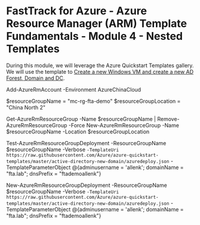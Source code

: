 # FastTrack for Azure - Azure Resource Manager (ARM) Template Fundamentals - Module 4 - Nested Templates

During this module, we will leverage the Azure Quickstart Templates gallery. We will use the template to [
Create a new Windows VM and create a new AD Forest, Domain and DC](https://github.com/Azure/azure-quickstart-templates/tree/master/active-directory-new-domain).

Add-AzureRmAccount -Environment AzureChinaCloud

$resourceGroupName = "mc-rg-fta-demo"
$resourceGroupLocation = "China North 2"

Get-AzureRmResourceGroup -Name $resourceGroupName | Remove-AzureRmResourceGroup -Force
New-AzureRmResourceGroup -Name $resourceGroupName -Location $resourceGroupLocation

Test-AzureRmResourceGroupDeployment -ResourceGroupName $resourceGroupName -Verbose `
    -TemplateUri https://raw.githubusercontent.com/Azure/azure-quickstart-templates/master/active-directory-new-domain/azuredeploy.json `
    -TemplateParameterObject @{adminusername = 'allenk'; domainName = "fta.lab"; dnsPrefix = "ftademoallenk"}

New-AzureRmResourceGroupDeployment -ResourceGroupName $resourceGroupName -Verbose `
    -TemplateUri https://raw.githubusercontent.com/Azure/azure-quickstart-templates/master/active-directory-new-domain/azuredeploy.json `
    -TemplateParameterObject @{adminusername = 'allenk'; domainName = "fta.lab"; dnsPrefix = "ftademoallenk"}
